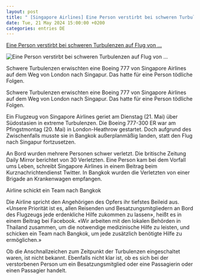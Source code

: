 ```yaml
---
layout: post
title: " [Singapore Airlines] Eine Person verstirbt bei schweren Turbulenzen auf Flug von ..."
date: Tue, 21 May 2024 15:00:00 +0200
categories: entries DE
---
```

[Eine Person verstirbt bei schweren Turbulenzen auf Flug von ...](https://www.aerotelegraph.com/eine-person-verstirbt-bei-schweren-turbulenzen-auf-flug-von-singapore-airlines)

![Eine Person verstirbt bei schweren Turbulenzen auf Flug von ...](https://cdn.aerotelegraph.com/production/uploads/2024/05/boeing-777-300-er-singapore-airlines-1024x497.png)

Schwere Turbulenzen erwischten eine Boeing 777 von Singapore Airlines auf dem Weg von London nach Singapur. Das hatte für eine Person tödliche Folgen.

Schwere Turbulenzen erwischten eine Boeing 777 von Singapore Airlines auf dem Weg von London nach Singapur. Das hatte für eine Person tödliche Folgen.

Ein Flugzeug von Singapore Airlines geriet am Dienstag (21. Mai) über Südostasien in extreme Turbulenzen. Die Boeing 777-300 ER war am Pfingstmontag (20. Mai) in London-Heathrow gestartet. Doch aufgrund des Zwischenfalls musste sie in Bangkok außerplanmäßig landen, statt den Flug nach Singapur fortzusetzen.

An Bord wurden mehrere Personen schwer verletzt. Die britische Zeitung Daily Mirror berichtet von 30 Verletzten. Eine Person kam bei dem Vorfall ums Leben, schreibt Singapore Airlines in einem Beitrag beim Kurznachrichtendienst Twitter. In Bangkok wurden die Verletzten von einer Brigade an Krankenwagen empfangen.

Airline schickt ein Team nach Bangkok

Die Airline spricht den Angehörigen des Opfers ihr tiefstes Beileid aus. «Unsere Priorität ist es, allen Reisenden und Besatzungsmitgliedern an Bord des Flugzeugs jede erdenkliche Hilfe zukommen zu lassen», heißt es in einem Beitrag bei Facebook. «Wir arbeiten mit den lokalen Behörden in Thailand zusammen, um die notwendige medizinische Hilfe zu leisten, und schicken ein Team nach Bangkok, um jede zusätzlich benötigte Hilfe zu ermöglichen.»

Ob die Anschnallzeichen zum Zeitpunkt der Turbulenzen eingeschaltet waren, ist nicht bekannt. Ebenfalls nicht klar ist, ob es sich bei der verstorbenen Person um ein Besatzungsmitglied oder eine Passagierin oder einen Passagier handelt.

